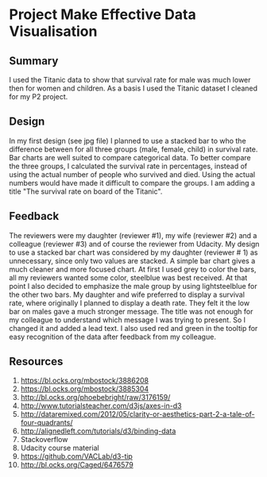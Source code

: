 # Project Make Effective Data Visualisation

## Summary

I used the Titanic data to show that survival rate for male was much lower then for 
women and children. As a basis I used the Titanic dataset I cleaned for my P2 project.

## Design 

In my first design (see jpg file) I planned to use a stacked bar to who the difference between for 
all three groups (male, female, child) in survival rate. Bar charts are well suited to compare
categorical data. 
To better compare the three groups, I calculated the survival rate in percentages, instead of using
the actual number of people who survived and died. Using the actual numbers would have made it difficult
to compare the groups. 
I am adding a title "The survival rate on board of the Titanic".

## Feedback

The reviewers were my daughter (reviewer #1), my wife (reviewer #2) and a colleague (reviewer #3) and of
course the reviewer from Udacity.
My design to use a stacked bar chart was considered by my daughter (reviewer # 1) as unnecessary, since only two values
are stacked. A simple bar chart gives a much cleaner and more focused chart. 
At first I used grey to color the bars, all my reviewers wanted some color, steelblue was best received.
At that point I also decided to emphasize the male group by using lightsteelblue for the other two bars.
My daughter and wife preferred to display a survival rate, where originally I planned to display a death rate.
They felt it the low bar on males gave a much stronger message.
The title was not enough for my colleague to understand which message I was trying to present.
So I changed it and added a lead text. I also used red and green in the tooltip for easy recognition of the data
after feedback from my colleague. 

## Resources

1) https://bl.ocks.org/mbostock/3886208
2) https://bl.ocks.org/mbostock/3885304
3) http://bl.ocks.org/phoebebright/raw/3176159/
4) http://www.tutorialsteacher.com/d3js/axes-in-d3
5) http://dataremixed.com/2012/05/clarity-or-aesthetics-part-2-a-tale-of-four-quadrants/
6) http://alignedleft.com/tutorials/d3/binding-data
7) Stackoverflow
8) Udacity course material
9) https://github.com/VACLab/d3-tip
10) http://bl.ocks.org/Caged/6476579

